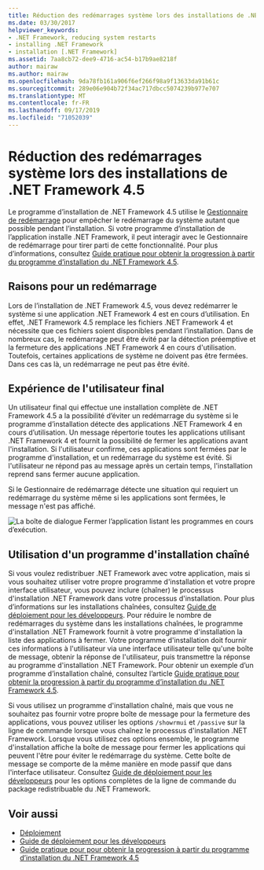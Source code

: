 ```yaml
---
title: Réduction des redémarrages système lors des installations de .NET Framework 4.5
ms.date: 03/30/2017
helpviewer_keywords:
- .NET Framework, reducing system restarts
- installing .NET Framework
- installation [.NET Framework]
ms.assetid: 7aa8cb72-dee9-4716-ac54-b17b9ae8218f
author: mairaw
ms.author: mairaw
ms.openlocfilehash: 9da78fb161a906f6ef266f98a9f13633da91b61c
ms.sourcegitcommit: 289e06e904b72f34ac717dbcc5074239b977e707
ms.translationtype: MT
ms.contentlocale: fr-FR
ms.lasthandoff: 09/17/2019
ms.locfileid: "71052039"
---
```

# <a name="reducing-system-restarts-during-net-framework-45-installations"></a>Réduction des redémarrages système lors des installations de .NET Framework 4.5
Le programme d’installation de .NET Framework 4.5 utilise le [Gestionnaire de redémarrage](https://go.microsoft.com/fwlink/?LinkId=231425) pour empêcher le redémarrage du système autant que possible pendant l’installation. Si votre programme d’installation de l’application installe .NET Framework, il peut interagir avec le Gestionnaire de redémarrage pour tirer parti de cette fonctionnalité. Pour plus d’informations, consultez [Guide pratique pour obtenir la progression à partir du programme d’installation du .NET Framework 4.5](how-to-get-progress-from-the-dotnet-installer.md).  
  
## <a name="reasons-for-a-restart"></a>Raisons pour un redémarrage  
 Lors de l’installation de .NET Framework 4.5, vous devez redémarrer le système si une application .NET Framework 4 est en cours d’utilisation. En effet, .NET Framework 4.5 remplace les fichiers .NET Framework 4 et nécessite que ces fichiers soient disponibles pendant l’installation. Dans de nombreux cas, le redémarrage peut être évité par la détection préemptive et la fermeture des applications .NET Framework 4 en cours d'utilisation. Toutefois, certaines applications de système ne doivent pas être fermées. Dans ces cas là, un redémarrage ne peut pas être évité.  
  
## <a name="end-user-experience"></a>Expérience de l'utilisateur final  
 Un utilisateur final qui effectue une installation complète de .NET Framework 4.5 a la possibilité d’éviter un redémarrage du système si le programme d’installation détecte des applications .NET Framework 4 en cours d’utilisation. Un message répertorie toutes les applications utilisant .NET Framework 4 et fournit la possibilité de fermer les applications avant l'installation. Si l'utilisateur confirme, ces applications sont fermées par le programme d'installation, et un redémarrage du système est évité. Si l'utilisateur ne répond pas au message après un certain temps, l'installation reprend sans fermer aucune application.  
  
 Si le Gestionnaire de redémarrage détecte une situation qui requiert un redémarrage du système même si les applications sont fermées, le message n'est pas affiché.  
  
 ![La boîte de dialogue Fermer l’application listant les programmes en cours d’exécution.](./media/reducing-system-restarts/close-application-dialog.png)  
  
## <a name="using-a-chained-installer"></a>Utilisation d'un programme d'installation chaîné  
 Si vous voulez redistribuer .NET Framework avec votre application, mais si vous souhaitez utiliser votre propre programme d'installation et votre propre interface utilisateur, vous pouvez inclure (chaîner) le processus d'installation .NET Framework dans votre processus d'installation. Pour plus d’informations sur les installations chaînées, consultez [Guide de déploiement pour les développeurs](deployment-guide-for-developers.md). Pour réduire le nombre de redémarrages du système dans les installations chaînées, le programme d'installation .NET Framework fournit à votre programme d'installation la liste des applications à fermer. Votre programme d'installation doit fournir ces informations à l'utilisateur via une interface utilisateur telle qu'une boîte de message, obtenir la réponse de l'utilisateur, puis transmettre la réponse au programme d'installation .NET Framework. Pour obtenir un exemple d’un programme d’installation chaîné, consultez l’article [Guide pratique pour obtenir la progression à partir du programme d’installation du .NET Framework 4.5](how-to-get-progress-from-the-dotnet-installer.md).  
  
 Si vous utilisez un programme d'installation chaîné, mais que vous ne souhaitez pas fournir votre propre boîte de message pour la fermeture des applications, vous pouvez utiliser les options `/showrmui` et `/passive` sur la ligne de commande lorsque vous chaînez le processus d'installation .NET Framework. Lorsque vous utilisez ces options ensemble, le programme d'installation affiche la boîte de message pour fermer les applications qui peuvent l'être pour éviter le redémarrage du système. Cette boîte de message se comporte de la même manière en mode passif que dans l'interface utilisateur. Consultez [Guide de déploiement pour les développeurs](deployment-guide-for-developers.md) pour les options complètes de la ligne de commande du package redistribuable du .NET Framework.  
  
## <a name="see-also"></a>Voir aussi

- [Déploiement](index.md)
- [Guide de déploiement pour les développeurs](deployment-guide-for-developers.md)
- [Guide pratique pour pour obtenir la progression à partir du programme d’installation du .NET Framework 4.5](how-to-get-progress-from-the-dotnet-installer.md)
